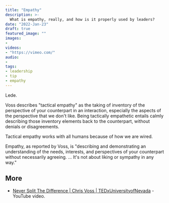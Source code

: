 ```yaml
---
title: "Empathy"
description: >-
  What is empathy, really, and how is it properly used by leaders?
date: "2022-Jan-23"
draft: true
featured_image: ""
images:
-
videos:
- "https://vimeo.com/"
audio:
- 
tags:
- leadership
- tip
- empathy
---
```


Lede.

<!--more-->


Voss describes "tactical empathy" as the taking of inventory of the perspective
of your counterpart in an interaction, especially the aspects of the
perspective that we don't like. Being tactically empathetic entails calmly
describing those inventory elements back to the counterpart, without denials or disagreements.

Tactical empathy works with all humans because of how we are wired.

Empathy, as reported by Voss, is "describing and demonstrating an understanding
of the needs, interests, and perspectives of your counterpart without
necessarily agreeing. ... It's not about liking or sympathy in any way."


## More

- [Never Split The Difference | Chris Voss | TEDxUniversityofNevada](https://www.youtube.com/watch?v=MjhDkNmtjy0) - YouTube video.
